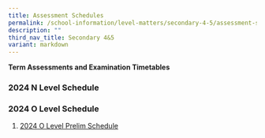 ```yaml
---
title: Assessment Schedules
permalink: /school-information/level-matters/secondary-4-5/assessment-schedules/
description: ""
third_nav_title: Secondary 4&5
variant: markdown
---
```

**Term Assessments and Examination Timetables**  

### 2024 N Level Schedule




### 2024 O Level Schedule

1. [2024 O Level Prelim Schedule](/files/Examination%20Timetables/2024%20Exam%20Timetables/PRELIMS/2024_O_Prelims_Timetable_19_July_2024.pdf)